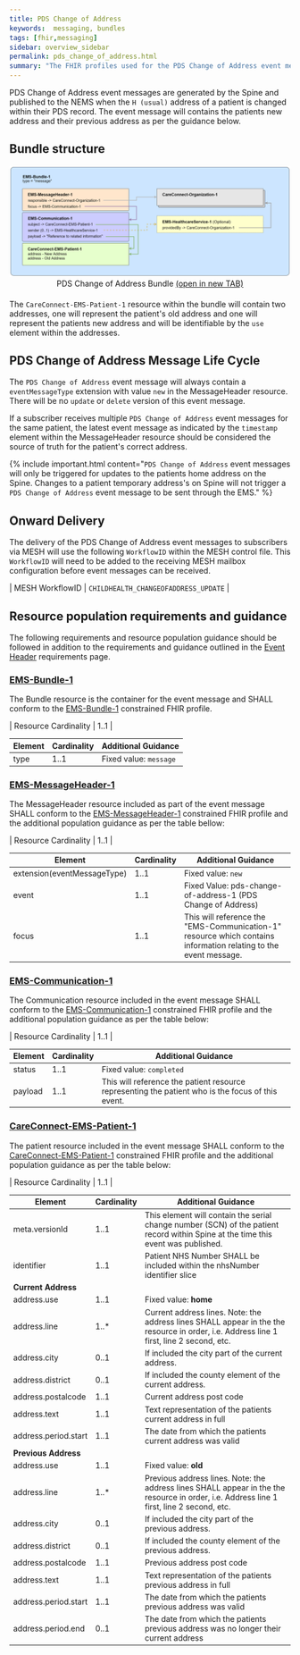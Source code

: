 ```yaml
---
title: PDS Change of Address 
keywords:  messaging, bundles
tags: [fhir,messaging]
sidebar: overview_sidebar
permalink: pds_change_of_address.html
summary: "The FHIR profiles used for the PDS Change of Address event message bundle"
---
```


PDS Change of Address event messages are generated by the Spine and published to the NEMS when the `H (usual)` address of a patient is changed within their PDS record. The event message will contains the patients new address and their previous address as per the guidance below.


## Bundle structure

<div style="text-align:center; margin-bottom:20px" >
	<a href="images/messages/change_of_address_bundle.png" target="_blank"><img src="images/messages/change_of_address_bundle.png"></a>
	PDS Change of Address Bundle <a href="images/messages/change_of_address_bundle.png" target="_blank">(open in new TAB)</a>
</div>

The `CareConnect-EMS-Patient-1` resource within the bundle will contain two addresses, one will represent the patient's old address and one will represent the patients new address and will be identifiable by the `use` element within the addresses.


## PDS Change of Address Message Life Cycle ##

The `PDS Change of Address` event message will always contain a `eventMessageType` extension with value `new` in the MessageHeader resource. There will be no `update` or `delete` version of this event message.

If a subscriber receives multiple `PDS Change of Address` event messages for the same patient, the latest event message as indicated by the `timestamp` element within the MessageHeader resource should be considered the source of truth for the patient's correct address.

{% include important.html content="`PDS Change of Address` event messages will only be triggered for updates to the patients home address on the Spine. Changes to a patient temporary address's on Spine will not trigger a `PDS Change of Address` event message to be sent through the EMS." %}


## Onward Delivery ##

The delivery of the PDS Change of Address event messages to subscribers via MESH will use the following `WorkflowID` within the MESH control file. This `WorkflowID` will need to be added to the receiving MESH mailbox configuration before event messages can be received.

| MESH WorkflowID | `CHILDHEALTH_CHANGEOFADDRESS_UPDATE` |


## Resource population requirements and guidance ##

The following requirements and resource population guidance should be followed in addition to the requirements and guidance outlined in the [Event Header](https://developer.nhs.uk/apis/ems-beta/explore_event_header_information.html) requirements page.


### [EMS-Bundle-1](https://fhir.nhs.uk/STU3/StructureDefinition/EMS-Bundle-1)

The Bundle resource is the container for the event message and SHALL conform to the [EMS-Bundle-1](https://fhir.nhs.uk/STU3/StructureDefinition/EMS-Bundle-1) constrained FHIR profile.

| Resource Cardinality | 1..1 |

| Element | Cardinality | Additional Guidance |
| --- | --- | --- |
| type | 1..1 | Fixed value: `message` |


### [EMS-MessageHeader-1](https://fhir.nhs.uk/STU3/StructureDefinition/EMS-MessageHeader-1)

The MessageHeader resource included as part of the event message SHALL conform to the [EMS-MessageHeader-1](https://fhir.nhs.uk/STU3/StructureDefinition/EMS-MessageHeader-1) constrained FHIR profile and the additional population guidance as per the table bellow:

| Resource Cardinality | 1..1 |

| Element | Cardinality | Additional Guidance |
| --- | --- | --- |
| extension(eventMessageType) | 1..1 | Fixed value: `new` |
| event | 1..1 | Fixed Value: pds-change-of-address-1 (PDS Change of Address) |
| focus | 1..1 | This will reference the "EMS-Communication-1" resource which contains information relating to the event message. |


### [EMS-Communication-1](https://fhir.nhs.uk/STU3/StructureDefinition/EMS-Communication-1)

The Communication resource included in the event message SHALL conform to the [EMS-Communication-1](https://fhir.nhs.uk/STU3/StructureDefinition/EMS-Communication-1) constrained FHIR profile and the additional population guidance as per the table below:

| Resource Cardinality | 1..1 |

| Element | Cardinality | Additional Guidance |
| --- | --- | --- |
| status | 1..1 | Fixed value: `completed` |
| payload | 1..1 | This will reference the patient resource representing the patient who is the focus of this event. |


### [CareConnect-EMS-Patient-1](https://fhir.nhs.uk/STU3/StructureDefinition/CareConnect-EMS-Patient-1)

The patient resource included in the event message SHALL conform to the [CareConnect-EMS-Patient-1](https://fhir.nhs.uk/STU3/StructureDefinition/CareConnect-EMS-Patient-1) constrained FHIR profile and the additional population guidance as per the table below:

| Resource Cardinality | 1..1 |

| Element | Cardinality | Additional Guidance |
| --- | --- | --- |
| meta.versionId | 1..1 | This element will contain the serial change number (SCN) of the patient record within Spine at the time this event was published. |
| identifier | 1..1 | Patient NHS Number SHALL be included within the nhsNumber identifier slice |
| **Current Address** |
| address.use | 1..1 | Fixed value: **home** |
| address.line | 1..* | Current address lines. Note: the address lines SHALL appear in the the resource in order, i.e. Address line 1 first, line 2 second, etc. |
| address.city | 0..1 | If included the city part of the current address. |
| address.district | 0..1 | If included the county element of the current address. |
| address.postalcode | 1..1 | Current address post code |
| address.text | 1..1 | Text representation of the patients current address in full |
| address.period.start | 1..1 | The date from which the patients current address was valid |
| **Previous Address** |
| address.use | 1..1 | Fixed value: **old** |
| address.line | 1..* | Previous address lines. Note: the address lines SHALL appear in the the resource in order, i.e. Address line 1 first, line 2 second, etc. |
| address.city | 0..1 | If included the city part of the previous address. |
| address.district | 0..1 | If included the county element of the previous address. |
| address.postalcode | 1..1 | Previous address post code |
| address.text | 1..1 | Text representation of the patients previous address in full |
| address.period.start | 1..1 | The date from which the patients previous address was valid |
| address.period.end | 0..1 | The date from which the patients previous address was no longer their current address |

